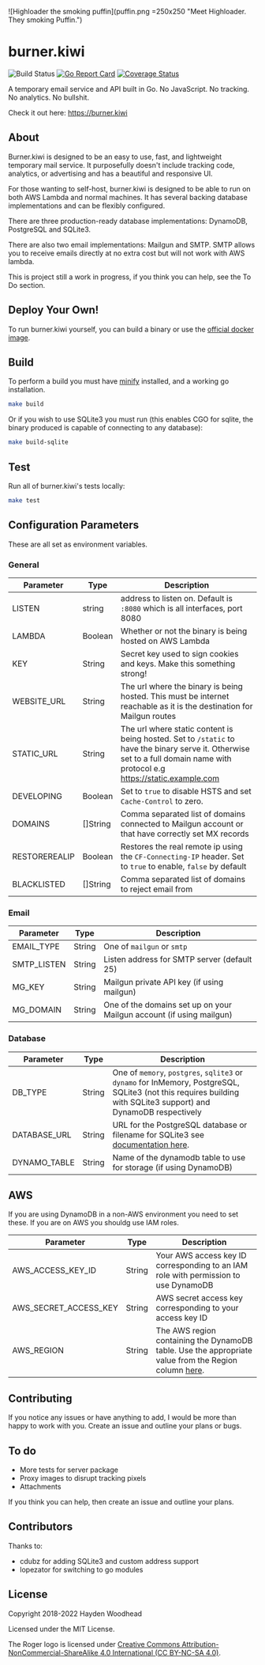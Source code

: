 ![Highloader the smoking puffin](puffin.png =250x250 "Meet Highloader. They smoking Puffin.")

# burner.kiwi

![Build Status](https://github.com/haydenwoodhead/burner.kiwi/actions/workflows/qa.yml/badge.svg) [![Go Report Card](https://goreportcard.com/badge/github.com/haydenwoodhead/burner.kiwi)](https://goreportcard.com/report/github.com/haydenwoodhead/burner.kiwi) [![Coverage Status](https://coveralls.io/repos/github/haydenwoodhead/burner.kiwi/badge.svg)](https://coveralls.io/github/haydenwoodhead/burner.kiwi)

A temporary email service and API built in Go. No JavaScript. No tracking. No analytics. No bullshit.

Check it out here: https://burner.kiwi

## About

Burner.kiwi is designed to be an easy to use, fast, and lightweight temporary mail service. It purposefully doesn't include tracking code, analytics, or advertising and has a beautiful and responsive UI.

For those wanting to self-host, burner.kiwi is designed to be able to run on both AWS Lambda and normal machines. It has several backing database implementations and can be flexibly configured.

There are three production-ready database implementations: DynamoDB, PostgreSQL and SQLite3.

There are also two email implementations: Mailgun and SMTP. SMTP allows you to receive emails directly at no extra cost but will not work with AWS lambda.

This is project still a work in progress, if you think you can help, see the To Do section.

## Deploy Your Own!

To run burner.kiwi yourself, you can build a binary or use the [official docker image](https://github.com/haydenwoodhead/burner.kiwi/pkgs/container/burner.kiwi).

## Build

To perform a build you must have [minify](https://github.com/tdewolff/minify/tree/master/cmd/minify) installed, and a working go installation.

```bash
make build
```

Or if you wish to use SQLite3 you must run (this enables CGO for sqlite, the binary produced is capable of connecting to any database):

```bash
make build-sqlite
```

## Test

Run all of burner.kiwi's tests locally:

```bash
make test
```

## Configuration Parameters

These are all set as environment variables.

### General

| Parameter     | Type     | Description                                                                                                                                                                  |
| ------------- | -------- | ---------------------------------------------------------------------------------------------------------------------------------------------------------------------------- |
| LISTEN        | string   | address to listen on. Default is `:8080` which is all interfaces, port 8080                                                                                                  |
| LAMBDA        | Boolean  | Whether or not the binary is being hosted on AWS Lambda                                                                                                                      |
| KEY           | String   | Secret key used to sign cookies and keys. Make this something strong!                                                                                                        |
| WEBSITE_URL   | String   | The url where the binary is being hosted. This must be internet reachable as it is the destination for Mailgun routes                                                        |
| STATIC_URL    | String   | The url where static content is being hosted. Set to `/static` to have the binary serve it. Otherwise set to a full domain name with protocol e.g https://static.example.com |
| DEVELOPING    | Boolean  | Set to `true` to disable HSTS and set `Cache-Control` to zero.                                                                                                               |
| DOMAINS       | []String | Comma separated list of domains connected to Mailgun account or that have correctly set MX records                                                                           |
| RESTOREREALIP | Boolean  | Restores the real remote ip using the `CF-Connecting-IP` header. Set to `true` to enable, `false` by default                                                                 |
| BLACKLISTED   | []String | Comma separated list of domains to reject email from                                                                                                                         |

### Email

| Parameter   | Type   | Description                                                          |
| ----------- | ------ | -------------------------------------------------------------------- |
| EMAIL_TYPE  | String | One of `mailgun` or `smtp`                                           |
| SMTP_LISTEN | String | Listen address for SMTP server (default 25)                          |
| MG_KEY      | String | Mailgun private API key (if using mailgun)                           |
| MG_DOMAIN   | String | One of the domains set up on your Mailgun account (if using mailgun) |

### Database

| Parameter    | Type   | Description                                                                                                                                                      |
| ------------ | ------ | ---------------------------------------------------------------------------------------------------------------------------------------------------------------- |
| DB_TYPE      | String | One of `memory`, `postgres`, `sqlite3` or `dynamo` for InMemory, PostgreSQL, SQLite3 (not this requires building with SQLite3 support) and DynamoDB respectively |
| DATABASE_URL | String | URL for the PostgreSQL database or filename for SQLite3 see [documentation here](https://github.com/mattn/go-sqlite3#dsn-examples).                              |
| DYNAMO_TABLE | String | Name of the dynamodb table to use for storage (if using DynamoDB)                                                                                                |

## AWS

If you are using DynamoDB in a non-AWS environment you need to set these. If you are on AWS you shouldg use IAM roles.

| Parameter             | Type   | Description                                                                                                                                                                 |
| --------------------- | ------ | --------------------------------------------------------------------------------------------------------------------------------------------------------------------------- |
| AWS_ACCESS_KEY_ID     | String | Your AWS access key ID corresponding to an IAM role with permission to use DynamoDB                                                                                         |
| AWS_SECRET_ACCESS_KEY | String | AWS secret access key corresponding to your access key ID                                                                                                                   |
| AWS_REGION            | String | The AWS region containing the DynamoDB table. Use the appropriate value from the Region column [here](https://docs.aws.amazon.com/general/latest/gr/rande.html#ddb_region). |

## Contributing

If you notice any issues or have anything to add, I would be more than happy to work with you.
Create an issue and outline your plans or bugs.

## To do

- More tests for server package
- Proxy images to disrupt tracking pixels
- Attachments

If you think you can help, then create an issue and outline your plans.

## Contributors

Thanks to:

- cdubz for adding SQLite3 and custom address support
- lopezator for switching to go modules

## License

Copyright 2018-2022 Hayden Woodhead

Licensed under the MIT License.

The Roger logo is licensed under [Creative Commons Attribution-NonCommercial-ShareAlike 4.0 International (CC BY-NC-SA 4.0)](https://creativecommons.org/licenses/by-nc-sa/4.0/).

